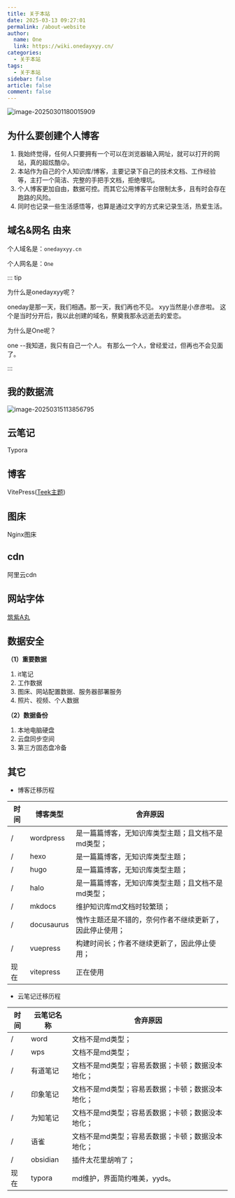 ```yaml
---
title: 关于本站
date: 2025-03-13 09:27:01
permalink: /about-website
author:
  name: One
  link: https://wiki.onedayxyy.cn/
categories:
  - 关于本站
tags:
  - 关于本站
sidebar: false
article: false
comment: false
---
```





































<!-- index.md -->
<!-- 五彩纸屑组件 -->
<confetti />

![image-20250301180015909](https://img.onedayxyy.cn/images/image-20250301180015909.png)

## 为什么要创建个人博客

1. 我始终觉得，任何人只要拥有一个可以在浏览器输入网址，就可以打开的网站，真的超炫酷😜。
2. 本站作为自己的个人知识库/博客，主要记录下自己的技术文档、工作经验等，主打一个简洁、完整的手把手文档，拒绝埋坑。
3. 个人博客更加自由，数据可控。而其它公用博客平台限制太多，且有时会存在跑路的风险。
4. 同时也记录一些生活感悟等，也算是通过文字的方式来记录生活，热爱生活。

## 域名&网名 由来

个人域名是：`onedayxyy.cn`

个人网名是：`One`



::: tip

为什么是onedayxyy呢？

oneday是那一天，我们相遇。那一天，我们再也不见。  xyy当然是小彦彦啦。 这个是当时分开后，我以此创建的域名，祭奠我那永远逝去的爱恋。        

为什么是One呢？

one --我知道，我只有自己一个人。  有那么一个人，曾经爱过，但再也不会见面了。

:::

## 我的数据流

![image-20250315113856795](https://img.onedayxyy.cn/images/image-20250315113856795.png)

## 云笔记

Typora

## 博客

VitePress([Teek主题](https://vp.teek.top/))

## 图床

Nginx图床

## cdn

阿里云cdn

## 网站字体

[筑紫A丸](https://github.com/Zolyn/TsukuARdGothic-Std/blame/main/renamed/TsukuARdGothicStd-Bold.ttf)

## 数据安全

**（1）重要数据**

1. it笔记
2. 工作数据
3. 图床、网站配置数据、服务器部署服务
4. 照片、视频、个人数据



**（2）数据备份**

1. 本地电脑硬盘
2. 云盘同步空间
3. 第三方固态盘冷备

## 其它

- 博客迁移历程

| 时间 | 博客类型   | 舍弃原因                                                 |
| ---- | ---------- | -------------------------------------------------------- |
| /    | wordpress  | 是一篇篇博客，无知识库类型主题；且文档不是md类型；       |
| /    | hexo       | 是一篇篇博客，无知识库类型主题；                         |
| /    | hugo       | 是一篇篇博客，无知识库类型主题；                         |
| /    | halo       | 是一篇篇博客，无知识库类型主题；且文档不是md类型；       |
| /    | mkdocs     | 维护知识库md文档时较繁琐；                               |
| /    | docusaurus | 愧怍主题还是不错的，奈何作者不继续更新了，因此停止使用； |
| /    | vuepress   | 构建时间长；作者不继续更新了，因此停止使用；             |
| 现在 | vitepress  | 正在使用                                                 |



- 云笔记迁移历程

| 时间 | 云笔记名称 | 舍弃原因                                         |
| ---- | ---------- | ------------------------------------------------ |
| /    | word       | 文档不是md类型；                                 |
| /    | wps        | 文档不是md类型；                                 |
| /    | 有道笔记   | 文档不是md类型；容易丢数据；卡顿；数据没本地化； |
| /    | 印象笔记   | 文档不是md类型；容易丢数据；卡顿；数据没本地化； |
| /    | 为知笔记   | 文档不是md类型；容易丢数据；卡顿；数据没本地化； |
| /    | 语雀       | 文档不是md类型；容易丢数据；卡顿；数据没本地化； |
| /    | obsidian   | 插件太花里胡哨了；                               |
| 现在 | typora     | md维护，界面简约唯美，yyds。                     |
